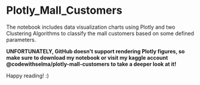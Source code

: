# Plotly_Mall_Customers
The notebook includes data visualization charts using Plotly and two Clustering Algorithms to classify the mall customers based on some defined parameters.

**UNFORTUNATELY, GitHub doesn't support rendering Plotly figures, so make sure to download my notebook or visit my kaggle account @codewithselma/plotly-mall-customers to take a deeper look at it!**

Happy reading! :)



